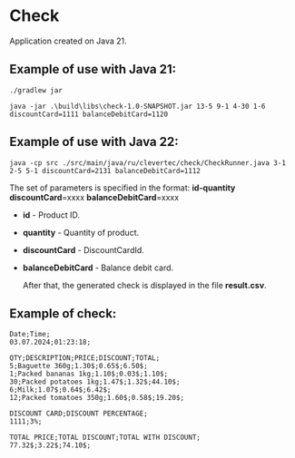 # Check  
Application created on Java 21.  


## Example of use with Java 21:
```shell
./gradlew jar
```

```shell
java -jar .\build\libs\check-1.0-SNAPSHOT.jar 13-5 9-1 4-30 1-6 discountCard=1111 balanceDebitCard=1120
```
## Example of use with Java 22:

```shell
java -cp src ./src/main/java/ru/clevertec/check/CheckRunner.java 3-1 2-5 5-1 discountCard=2131 balanceDebitCard=1112
```

The set of parameters is specified in the format: __id-quantity__   __discountCard__=xxxx
__balanceDebitCard__=xxxx
- __id__ - Product ID.  
- __quantity__ - Quantity of product.    
- __discountCard__ - DiscountCardId.
- __balanceDebitCard__ - Balance debit card.

  After that, the generated check is displayed in the file __result.csv__.  

## Example of check:
```text
Date;Time;
03.07.2024;01:23:18;

QTY;DESCRIPTION;PRICE;DISCOUNT;TOTAL;
5;Baguette 360g;1.30$;0.65$;6.50$;
1;Packed bananas 1kg;1.10$;0.03$;1.10$;
30;Packed potatoes 1kg;1.47$;1.32$;44.10$;
6;Milk;1.07$;0.64$;6.42$;
12;Packed tomatoes 350g;1.60$;0.58$;19.20$;

DISCOUNT CARD;DISCOUNT PERCENTAGE;
1111;3%;

TOTAL PRICE;TOTAL DISCOUNT;TOTAL WITH DISCOUNT;
77.32$;3.22$;74.10$;
```